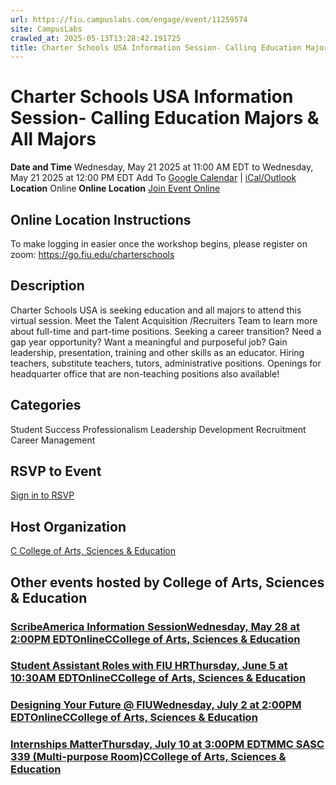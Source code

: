 ```yaml
---
url: https://fiu.campuslabs.com/engage/event/11259574
site: CampusLabs
crawled_at: 2025-05-13T13:28:42.191725
title: Charter Schools USA Information Session- Calling Education Majors & All Majors - Panther Connect
---
```


# Charter Schools USA Information Session- Calling Education Majors & All Majors
**Date and Time**
Wednesday, May 21 2025 at 11:00 AM EDT  to 
Wednesday, May 21 2025 at 12:00 PM EDT
Add To [Google Calendar](https://fiu.campuslabs.com/engage/event/11259574/googlepublish) | [iCal/Outlook ](https://fiu.campuslabs.com/engage/event/11259574.ics)
**Location**
Online
**Online Location**
[Join Event Online](https://go.fiu.edu/charterschools "Online Location Link")
## Online Location Instructions
To make logging in easier once the workshop begins, please register on zoom: https://go.fiu.edu/charterschools
## Description
Charter Schools USA is seeking education and all majors to attend this virtual session. Meet the Talent Acquisition /Recruiters Team to learn more about full-time and part-time positions. Seeking a career transition? Need a gap year opportunity? Want a meaningful and purposeful job? Gain leadership, presentation, training and other skills as an educator. Hiring teachers, substitute teachers, tutors, administrative positions. Openings for headquarter office that are non-teaching positions also available!
## Categories
Student Success 
Professionalism
Leadership Development
Recruitment
Career Management
## RSVP to Event
[Sign in to RSVP](https://fiu.campuslabs.com/engage/account/login?returnUrl=/engage/event/11259574)
## Host Organization
[C College of Arts, Sciences & Education ](https://fiu.campuslabs.com/engage/organization/case)
## Other events hosted by College of Arts, Sciences & Education
### [ScribeAmerica Information SessionWednesday, May 28 at 2:00PM EDTOnlineCCollege of Arts, Sciences & Education](https://fiu.campuslabs.com/engage/event/11282780)
### [Student Assistant Roles with FIU HRThursday, June 5 at 10:30AM EDTOnlineCCollege of Arts, Sciences & Education](https://fiu.campuslabs.com/engage/event/11263458)
### [Designing Your Future @ FIUWednesday, July 2 at 2:00PM EDTOnlineCCollege of Arts, Sciences & Education](https://fiu.campuslabs.com/engage/event/11259685)
### [Internships MatterThursday, July 10 at 3:00PM EDTMMC SASC 339 (Multi-purpose Room)CCollege of Arts, Sciences & Education](https://fiu.campuslabs.com/engage/event/11288038)
